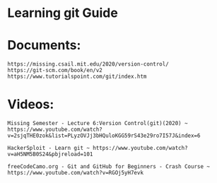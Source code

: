 # Learning git Guide
#   Documents:
	https://missing.csail.mit.edu/2020/version-control/
	https://git-scm.com/book/en/v2
	https://www.tutorialspoint.com/git/index.htm
#  Videos:
	Missing Semester - Lecture 6:Version Control(git)(2020) ~ https://www.youtube.com/watch?v=2sjqTHE0zok&list=PLyzOVJj3bHQuloKGG59rS43e29ro7I57J&index=6
	
	HackerSploit - Learn git ~ https://www.youtube.com/watch?v=aH5NM5B0S24&pbjreload=101
	
	freeCodeCamo.org - Git and GitHub for Beginners - Crash Course ~ https://www.youtube.com/watch?v=RGOj5yH7evk
